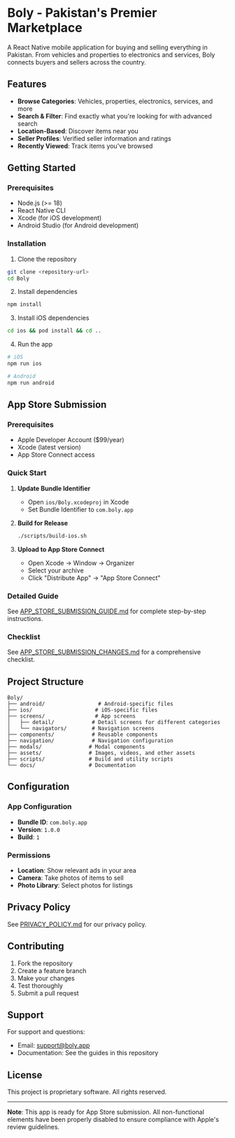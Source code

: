 # Boly - Pakistan's Premier Marketplace

A React Native mobile application for buying and selling everything in Pakistan. From vehicles and properties to electronics and services, Boly connects buyers and sellers across the country.

## Features

- **Browse Categories**: Vehicles, properties, electronics, services, and more
- **Search & Filter**: Find exactly what you're looking for with advanced search
- **Location-Based**: Discover items near you
- **Seller Profiles**: Verified seller information and ratings
- **Recently Viewed**: Track items you've browsed

## Getting Started

### Prerequisites

- Node.js (>= 18)
- React Native CLI
- Xcode (for iOS development)
- Android Studio (for Android development)

### Installation

1. Clone the repository
```bash
git clone <repository-url>
cd Boly
```

2. Install dependencies
```bash
npm install
```

3. Install iOS dependencies
```bash
cd ios && pod install && cd ..
```

4. Run the app
```bash
# iOS
npm run ios

# Android
npm run android
```

## App Store Submission

### Prerequisites

- Apple Developer Account ($99/year)
- Xcode (latest version)
- App Store Connect access

### Quick Start

1. **Update Bundle Identifier**
   - Open `ios/Boly.xcodeproj` in Xcode
   - Set Bundle Identifier to `com.boly.app`

2. **Build for Release**
   ```bash
   ./scripts/build-ios.sh
   ```

3. **Upload to App Store Connect**
   - Open Xcode → Window → Organizer
   - Select your archive
   - Click "Distribute App" → "App Store Connect"

### Detailed Guide

See [APP_STORE_SUBMISSION_GUIDE.md](./APP_STORE_SUBMISSION_GUIDE.md) for complete step-by-step instructions.

### Checklist

See [APP_STORE_SUBMISSION_CHANGES.md](./APP_STORE_SUBMISSION_CHANGES.md) for a comprehensive checklist.

## Project Structure

```
Boly/
├── android/                 # Android-specific files
├── ios/                    # iOS-specific files
├── screens/                # App screens
│   ├── detail/            # Detail screens for different categories
│   └── navigators/        # Navigation screens
├── components/            # Reusable components
├── navigation/            # Navigation configuration
├── modals/               # Modal components
├── assets/               # Images, videos, and other assets
├── scripts/              # Build and utility scripts
└── docs/                 # Documentation
```

## Configuration

### App Configuration
- **Bundle ID**: `com.boly.app`
- **Version**: `1.0.0`
- **Build**: `1`

### Permissions
- **Location**: Show relevant ads in your area
- **Camera**: Take photos of items to sell
- **Photo Library**: Select photos for listings

## Privacy Policy

See [PRIVACY_POLICY.md](./PRIVACY_POLICY.md) for our privacy policy.

## Contributing

1. Fork the repository
2. Create a feature branch
3. Make your changes
4. Test thoroughly
5. Submit a pull request

## Support

For support and questions:
- Email: support@boly.app
- Documentation: See the guides in this repository

## License

This project is proprietary software. All rights reserved.

---

**Note**: This app is ready for App Store submission. All non-functional elements have been properly disabled to ensure compliance with Apple's review guidelines.
